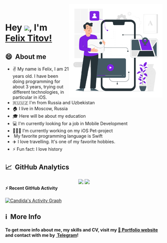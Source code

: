 
<img align="right" width="300px" style="margin-top:-20px" src="https://github.com/filtitov2001/filtitov2001/blob/main/assets/Mobile%20development-pana.svg" />

# Hey <img src="https://github.com/TheDudeThatCode/TheDudeThatCode/blob/master/Assets/Hi.gif" width="29px">, I'm [Felix Titov!](https://portfolio-fta.herokuapp.com)

## 😄 &nbsp;About me 
* ✌️ My name is Felix, I am 21 years old. I have been doing programming for about 3 years, trying out different technologies, in particular in iOS.
* 🇷🇺🇺🇿  I'm from Russia and Uzbekistan
* 🏠 I live in Moscow, Russia
* 🎓 Here will be about my education
* 💻 I'm currently looking for a job in Mobile Development
* 👨🏻‍💻 I’m currently working on my iOS Pet-project
* <img width="20" src="https://cdn4.iconfinder.com/data/icons/logos-3/1300/swift-seeklogo-1024.png" alt="" /> My favorite programming language is Swift
* ✈️ I love travelling. It's one of my favorite hobbies.
* ⚡ Fun fact: I love history


## 📈 &nbsp;GitHub Analytics
<div align="center">

  <img height="180em" src="https://github-readme-stats-eight-theta.vercel.app/api?username=filtitov2001&bg_color=30,e96443,904e95,481677&title_color=ffcdf0&text_color=ffcdf0&hide_border=true&include_all_commits=true&count_private=true&hide_border=true"/>
  <img height="180em" src="https://github-readme-stats-eight-theta.vercel.app/api/top-langs/?username=filtitov2001&layout=compact&hide=css,html,mustache&langs_count=9&bg_color=30,e96443,904e95,481677&title_color=ffcdf0&text_color=ffcdf0&hide_border=true"/>

</div>


  <summary><b>⚡ Recent GitHub Activity</b></summary>
  <br/>
   <a href="https://github.com/Candida18"><img alt="Candida's Activity Graph" src="https://activity-graph.herokuapp.com/graph?username=filtitov2001&custom_title=Felix's%20Contribution%20Graph&theme=material-palenight" /></a>
  <br/>


## ℹ &nbsp;More Info

#### To get more info about me, my skills and CV, visit my [💼 Portfolio website](https://portfolio-fta.herokuapp.com) and contact with me by [<img width="20" src="https://cdn4.iconfinder.com/data/icons/logos-and-brands/512/335_Telegram_logo-1024.png" alt="" /> Telegram](https://t.me/thefiltitoff)!

<!--
**filtitov2001/filtitov2001** is a ✨ _special_ ✨ repository because its `README.md` (this file) appears on your GitHub profile.

Here are some ideas to get you started:

- 🔭 I’m currently working on ...
- 🌱 I’m currently learning ...
- 👯 I’m looking to collaborate on ...
- 🤔 I’m looking for help with ...
- 💬 Ask me about ...
- 📫 How to reach me: ...
- 😄 Pronouns: ...
- ⚡ Fun fact: ...
-->
